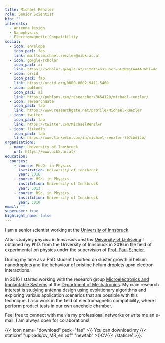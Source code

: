 ```yaml
---
title: Michael Renzler
role: Senior Scientist
bio: ""
interests:
  - Antenna Design
  - Nanophysics
  - Electromagnetic Compatibility
social:
  - icon: envelope
    icon_pack: fas
    link: mailto:michael.renzler@uibk.ac.at
  - icon: google-scholar
    icon_pack: ai
    link: https://scholar.google.at/citations?user=SEzWXjEAAAAJ&hl=de
  - icon: orcid
    icon_pack: fab
    link: https://orcid.org/0000-0002-9411-5460
  - icon: publons
    icon_pack: ai
    link: https://publons.com/researcher/3664120/michael-renzler/
  - icon: researchgate
    icon_pack: fab
    link: https://www.researchgate.net/profile/Michael-Renzler
  - icon: twitter
    icon_pack: fab
    link: https://twitter.com/MichaelRenzler
  - icon: linkedin
    icon_pack: fab
    link: https://www.linkedin.com/in/michael-renzler-7078b012b/
organizations:
  - name: University of Innsbruck
    url: https://www.uibk.ac.at/
education:
  courses:
    - course: Ph.D. in Physics
      institution: University of Innsbruck
      year: 2016
    - course: MSc. in Physics
      institution: University of Innsbruck
      year: 2013
    - course: BSc. in Physics
      institution: University of Innsbruck
      year: 2010
email: ""
superuser: true
highlight_name: false
---
```


I am a senior scientist working at the [University of Innsbruck](https://www.uibk.ac.at).

After studying physics in Innsbruck and the [University of Linköping](https://liu.se/) I obtained my PhD. from the University of Innsbruck in 2016 in the field of experimental ion physics under the supervision of [Prof. Paul Scheier](https://www.uibk.ac.at/sp-physik/research-groups/p_scheier.html).

During my time as a PhD student I worked on cluster growth in helium nanodroplets and the behaviour of pristine helium droplets upon electron interactions.

In 2016 I started working with the research group [Microelectronics and Implantable Systems](https://www.uibk.ac.at/mechatronik/mikroelektronik/) at the [Department of Mechatronics](https://www.uibk.ac.at/mechatronik/). My main research interest is studying antenna design using evolutionary algorithms and exploring various application scenarios that are possible with this technique. I also work in the field of electromagnetic compatibility, where I perform product tests in our own anechoic chamber.

Feel free to connect with me via my professional networks or write me an e-mail. I am always open for collaborations!



{{< icon name="download" pack="fas" >}} You can download my {{< staticref "uploads/cv_MR_en.pdf" "newtab" >}}CV{{< /staticref >}}.
